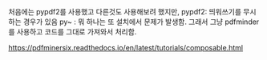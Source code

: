 
처음에는 pypdf2를 사용했고 다른것도 사용해보려 했지만, 
    pypdf2: 띄워쓰기를 무시하는 경우가 있음
    py~ : 뭐 하나는 또 설치에서 문제가 발생함. 
그래서 그냥 pdfminder를 사용하고 코드를 그대로 가져와서 처리함.

https://pdfminersix.readthedocs.io/en/latest/tutorials/composable.html